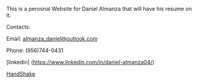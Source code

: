 This is a perosnal Website for Daniel Almanza that will have his resume on it. 

Contacts:

Email: almanza_daniel@outlook.com

Phone: (956)744-0431

[linkedin] (https://www.linkedin.com/in/daniel-almanza04/)

[HandShake](https://app.joinhandshake.com/profiles/43360503)

